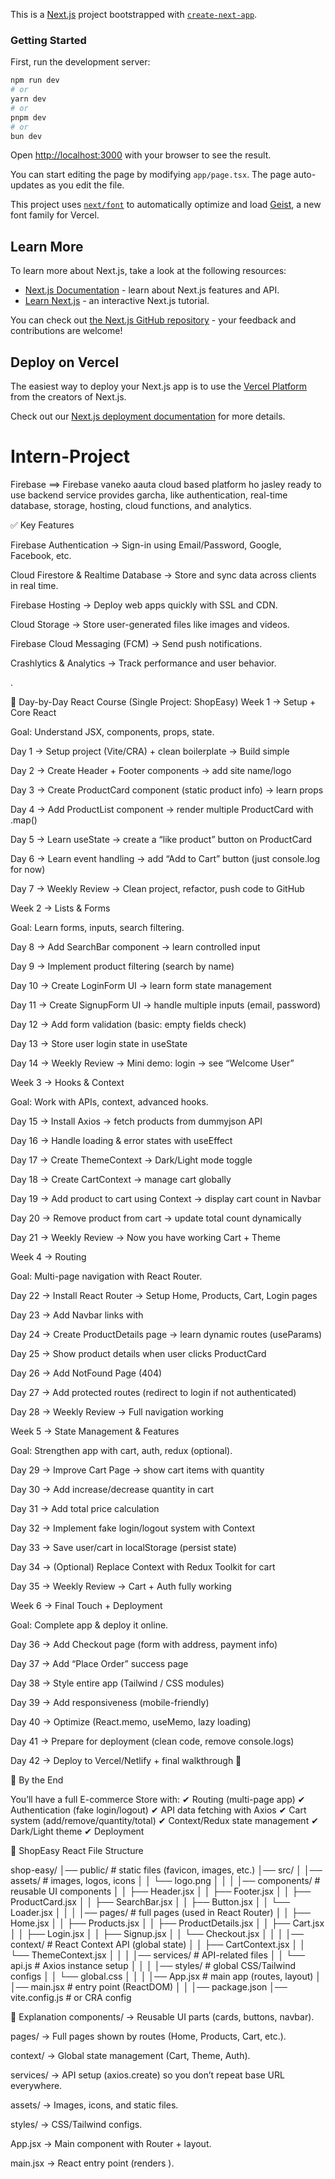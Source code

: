 This is a [Next.js](https://nextjs.org) project bootstrapped with [`create-next-app`](https://nextjs.org/docs/app/api-reference/cli/create-next-app).

### Getting Started

First, run the development server:

```bash
npm run dev
# or
yarn dev
# or
pnpm dev
# or
bun dev
```

Open [http://localhost:3000](http://localhost:3000) with your browser to see the result.

You can start editing the page by modifying `app/page.tsx`. The page auto-updates as you edit the file.

This project uses [`next/font`](https://nextjs.org/docs/app/building-your-application/optimizing/fonts) to automatically optimize and load [Geist](https://vercel.com/font), a new font family for Vercel.

## Learn More

To learn more about Next.js, take a look at the following resources:

- [Next.js Documentation](https://nextjs.org/docs) - learn about Next.js features and API.
- [Learn Next.js](https://nextjs.org/learn) - an interactive Next.js tutorial.

You can check out [the Next.js GitHub repository](https://github.com/vercel/next.js) - your feedback and contributions are welcome!

## Deploy on Vercel

The easiest way to deploy your Next.js app is to use the [Vercel Platform](https://vercel.com/new?utm_medium=default-template&filter=next.js&utm_source=create-next-app&utm_campaign=create-next-app-readme) from the creators of Next.js.

Check out our [Next.js deployment documentation](https://nextjs.org/docs/app/building-your-application/deploying) for more details.

# Intern-Project

Firebase ==> Firebase vaneko aauta cloud based platform ho jasley ready to use backend service provides garcha, like authentication, real-time database, storage, hosting, cloud functions, and analytics.

✅ Key Features

Firebase Authentication → Sign-in using Email/Password, Google, Facebook, etc.

Cloud Firestore & Realtime Database → Store and sync data across clients in real time.

Firebase Hosting → Deploy web apps quickly with SSL and CDN.

Cloud Storage → Store user-generated files like images and videos.

Firebase Cloud Messaging (FCM) → Send push notifications.

Crashlytics & Analytics → Track performance and user behavior.

.

📅 Day-by-Day React Course (Single Project: ShopEasy)
Week 1 → Setup + Core React

Goal: Understand JSX, components, props, state.

Day 1 → Setup project (Vite/CRA) + clean boilerplate → Build simple <App />

Day 2 → Create Header + Footer components → add site name/logo

Day 3 → Create ProductCard component (static product info) → learn props

Day 4 → Add ProductList component → render multiple ProductCard with .map()

Day 5 → Learn useState → create a “like product” button on ProductCard

Day 6 → Learn event handling → add “Add to Cart” button (just console.log for now)

Day 7 → Weekly Review → Clean project, refactor, push code to GitHub

Week 2 → Lists & Forms

Goal: Learn forms, inputs, search filtering.

Day 8 → Add SearchBar component → learn controlled input

Day 9 → Implement product filtering (search by name)

Day 10 → Create LoginForm UI → learn form state management

Day 11 → Create SignupForm UI → handle multiple inputs (email, password)

Day 12 → Add form validation (basic: empty fields check)

Day 13 → Store user login state in useState

Day 14 → Weekly Review → Mini demo: login → see “Welcome User”

Week 3 → Hooks & Context

Goal: Work with APIs, context, advanced hooks.

Day 15 → Install Axios → fetch products from dummyjson API

Day 16 → Handle loading & error states with useEffect

Day 17 → Create ThemeContext → Dark/Light mode toggle

Day 18 → Create CartContext → manage cart globally

Day 19 → Add product to cart using Context → display cart count in Navbar

Day 20 → Remove product from cart → update total count dynamically

Day 21 → Weekly Review → Now you have working Cart + Theme

Week 4 → Routing

Goal: Multi-page navigation with React Router.

Day 22 → Install React Router → Setup Home, Products, Cart, Login pages

Day 23 → Add Navbar links with <Link>

Day 24 → Create ProductDetails page → learn dynamic routes (useParams)

Day 25 → Show product details when user clicks ProductCard

Day 26 → Add NotFound Page (404)

Day 27 → Add protected routes (redirect to login if not authenticated)

Day 28 → Weekly Review → Full navigation working

Week 5 → State Management & Features

Goal: Strengthen app with cart, auth, redux (optional).

Day 29 → Improve Cart Page → show cart items with quantity

Day 30 → Add increase/decrease quantity in cart

Day 31 → Add total price calculation

Day 32 → Implement fake login/logout system with Context

Day 33 → Save user/cart in localStorage (persist state)

Day 34 → (Optional) Replace Context with Redux Toolkit for cart

Day 35 → Weekly Review → Cart + Auth fully working

Week 6 → Final Touch + Deployment

Goal: Complete app & deploy it online.

Day 36 → Add Checkout page (form with address, payment info)

Day 37 → Add “Place Order” success page

Day 38 → Style entire app (Tailwind / CSS modules)

Day 39 → Add responsiveness (mobile-friendly)

Day 40 → Optimize (React.memo, useMemo, lazy loading)

Day 41 → Prepare for deployment (clean code, remove console.logs)

Day 42 → Deploy to Vercel/Netlify + final walkthrough 🎉

🚀 By the End

You’ll have a full E-commerce Store with:
✔ Routing (multi-page app)
✔ Authentication (fake login/logout)
✔ API data fetching with Axios
✔ Cart system (add/remove/quantity/total)
✔ Context/Redux state management
✔ Dark/Light theme
✔ Deployment

📂 ShopEasy React File Structure

shop-easy/
│── public/ # static files (favicon, images, etc.)
│── src/
│ │── assets/ # images, logos, icons
│ │ └── logo.png
│ │
│ │── components/ # reusable UI components
│ │ ├── Header.jsx
│ │ ├── Footer.jsx
│ │ ├── ProductCard.jsx
│ │ ├── SearchBar.jsx
│ │ ├── Button.jsx
│ │ └── Loader.jsx
│ │
│ │── pages/ # full pages (used in React Router)
│ │ ├── Home.jsx
│ │ ├── Products.jsx
│ │ ├── ProductDetails.jsx
│ │ ├── Cart.jsx
│ │ ├── Login.jsx
│ │ ├── Signup.jsx
│ │ └── Checkout.jsx
│ │
│ │── context/ # React Context API (global state)
│ │ ├── CartContext.jsx
│ │ └── ThemeContext.jsx
│ │
│ │── services/ # API-related files
│ │ └── api.js # Axios instance setup
│ │
│ │── styles/ # global CSS/Tailwind configs
│ │ └── global.css
│ │
│ │── App.jsx # main app (routes, layout)
│ │── main.jsx # entry point (ReactDOM)
│ │
│── package.json
│── vite.config.js # or CRA config

🔹 Explanation
components/ → Reusable UI parts (cards, buttons, navbar).

pages/ → Full pages shown by routes (Home, Products, Cart, etc.).

context/ → Global state management (Cart, Theme, Auth).

services/ → API setup (axios.create) so you don’t repeat base URL everywhere.

assets/ → Images, icons, and static files.

styles/ → CSS/Tailwind configs.

App.jsx → Main component with Router + layout.

main.jsx → React entry point (renders <App />).
